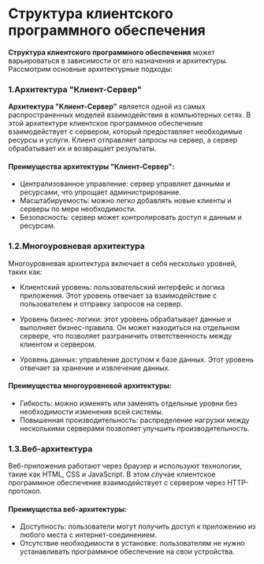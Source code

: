 # __Структура клиентского программного обеспечения__

__Структура клиентского программного обеспечения__ может варьироваться в зависимости от его назначения и архитектуры. Рассмотрим основные архитектурные подходы:
### __1.Архитектура "Клиент-Сервер"__

__Архитектура "Клиент-Сервер"__ является одной из самых распространенных моделей взаимодействия в компьютерных сетях. В этой архитектуре клиентское программное обеспечение взаимодействует с сервером, который предоставляет необходимые ресурсы и услуги. Клиент отправляет запросы на сервер, а сервер обрабатывает их и возвращает результаты.
#### Преимущества архитектуры "Клиент-Сервер":

- Централизованное управление: сервер управляет данными и ресурсами, что упрощает администрирование.
- Масштабируемость: можно легко добавлять новые клиенты и серверы по мере необходимости.
- Безопасность: сервер может контролировать доступ к данным и ресурсам.
###  1.2.Многоуровневая архитектура

Многоуровневая архитектура включает в себя несколько уровней, таких как:

- Клиентский уровень: пользовательский интерфейс и логика приложения. Этот уровень отвечает за взаимодействие с пользователем и отправку запросов на сервер.

- Уровень бизнес-логики: этот уровень обрабатывает данные и выполняет бизнес-правила. Он может находиться на отдельном сервере, что позволяет разграничить ответственность между клиентом и сервером.

- Уровень данных: управление доступом к базе данных. Этот уровень отвечает за хранение и извлечение данных.

#### Преимущества многоуровневой архитектуры:

- Гибкость: можно изменять или заменять отдельные уровни без необходимости изменения всей системы.
- Повышенная производительность: распределение нагрузки между несколькими серверами позволяет улучшить производительность.

### 1.3.Веб-архитектура

Веб-приложения работают через браузер и используют технологии, такие как HTML, CSS и JavaScript. В этом случае клиентское программное обеспечение взаимодействует с сервером через HTTP-протокол.

#### Преимущества веб-архитектуры:

- Доступность: пользователи могут получить доступ к приложению из любого места с интернет-соединением.
- Отсутствие необходимости в установке: пользователям не нужно устанавливать программное обеспечение на свои устройства.

